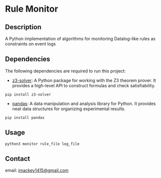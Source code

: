 # Rule Monitor

## Description

A Python implementation of algorithms for monitoring Datalog-like rules as constraints on event logs

## Dependencies

The following dependencies are required to run this project:

- [z3-solver](https://pypi.org/project/z3-solver/): A Python package for working with the Z3 theorem prover. It provides a high-level API to construct formulas and check satisfiability.

```shell
pip install z3-solver
```

- [pandas](https://pypi.org/project/pandas/): A data manipulation and analysis library for Python. It provides neat data structures for organizing experimental results.

```shell
pip install pandas
```

## Usage

```shell
python3 monitor rule_file log_file
```

## Contact

email: imackey1415@gmail.com